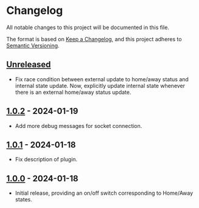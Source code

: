 # Changelog

All notable changes to this project will be documented in this file.

The format is based on [Keep a Changelog](https://keepachangelog.com/en/1.0.0/),
and this project adheres to [Semantic Versioning](https://semver.org/spec/v2.0.0.html).

## [Unreleased]

- Fix race condition between external update to home/away status and internal state update. Now,
  explicitly update internal state whenever there is an external home/away status update.

## [1.0.2] - 2024-01-19

- Add more debug messages for socket connection.

## [1.0.1] - 2024-01-18

- Fix description of plugin.

## [1.0.0] - 2024-01-18

- Initial release, providing an on/off switch corresponding to Home/Away states.

[unreleased]: https://github.com/mganjoo/homebridge-leviton-home-away/compare/1.0.2...HEAD
[1.0.2]: https://github.com/mganjoo/homebridge-leviton-home-away/compare/1.0.1...1.0.2
[1.0.1]: https://github.com/mganjoo/homebridge-leviton-home-away/compare/1.0.0...1.0.1
[1.0.0]: https://github.com/mganjoo/homebridge-leviton-home-away/releases/tag/1.0.0
